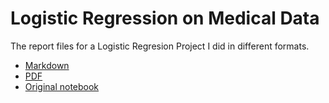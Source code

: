 # Logistic Regression on Medical Data

The report files for a Logistic Regresion Project I did in different formats.

- [Markdown](https://github.com/cjhammons/Logistic-Regression-on-Medical-Data/blob/master/Predicting%20Patient%20Readmission%20with%20Logistic%20Regression.md)
- [PDF](https://github.com/cjhammons/Logistic-Regression-on-Medical-Data/blob/master/Predicting%20Patient%20Readmission%20with%20Logistic%20Regression.pdf)
- [Original notebook](https://github.com/cjhammons/Logistic-Regression-on-Medical-Data/blob/master/Predicting%20Patient%20Readmission%20with%20Logistic%20Regression.ipynb)
